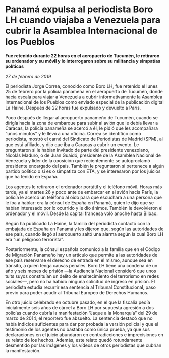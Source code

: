 # Panamá expulsa al periodista Boro LH cuando viajaba a Venezuela para cubrir la Asamblea Internacional de los Pueblos

**Fue retenido durante 22 horas en el aeropuerto de Tucumén, le retiraron su ordenador y su móvil y lo interrogaron sobre su militancia y simpatías políticas**

*27 de febrero de 2019*

El periodista Jorge Correa, conocido como Boro LH, fue retenido el lunes 25 de febrero por la policía panameña en el aeropuerto de Tucumén, donde hacía escala para viajar a Venezuela a cubrir informativamente la Asamblea Internacional de los Pueblos como enviado especial de la publicación digital La Haine. Después de 22 horas fue expulsado y devuelto a París.

Poco después de llegar al aeropuerto panameño de Tucumén, cuando se dirigía hacia la zona de embarque para subir al avión que le debía llevar a Caracas, la policía panameña se acercó a él, le pidió que les acompañara “unos minutos” y le llevó a una oficina. Correa se identificó como periodista, mostró el carné del Sindicato de Periodistas de Madrid (SPM), al que está afiliado, y dijo que iba a Caracas a cubrir un evento. Le preguntaron si le habían invitado de parte del presidente venezolano, Nicolás Maduro, o de Juan Guaidó, presidente de la Asamblea Nacional de Venezuela y líder de la oposición que recientemente se autoproclamó presidente encargado del país. También le preguntaron si pertenece a algún partido político o si es o simpatiza con ETA, y se interesaron por los juicios que ha tenido en España.

Los agentes le retiraron el ordenador portátil y el teléfono móvil. Horas más tarde, ya el martes 26 y poco ante de embarcar en el avión hacia París, la policía le acercó un teléfono al oído para que escuchara a una persona que le iba a hablar: era la cónsul de España en Panamá, quien le dijo que se habían interesado por lo ocurrido y le dio ánimos. También le devolvieron el ordenador y el móvil. Desde la capital francesa voló anoche hasta Bilbao.

Según ha publicado La Haine, la familia del periodista contactó con la embajada de España en Panamá y les dijeron que, según las autoridades de ese país, cuando llegó al aeropuerto saltó una alarma según la cual Boro LH era “un peligroso terrorista”.

Posteriormente, la cónsul española comunicó a la familia que en el Código de Migración Panameño hay un artículo que permite a las autoridades de ese país reservarse el derecho de entrada en el mismo, aunque sea en tránsito, a quien tenga causas penales. Boro LH tiene una condena de un año y seis meses de prisión —la Audiencia Nacional consideró que unos tuits suyos constituían un delito de enaltecimiento del terrorismo en redes sociales—, pero no ha habido ninguna solicitud de ingreso en prisión. El periodista estudia recurrir esa sentencia al Tribunal Constitucional, paso previo para poder acudir al Tribunal Europeo de Derechos Humanos.

En otro juicio celebrado en octubre pasado, en el que la fiscalía pedía inicialmente seis años de cárcel a Boro LH por supuesta agresión a dos policías cuando cubría la manifestación “Jaque a la Monarquía” del 29 de marzo de 2014, el reportero fue absuelto. La sentencia destacó que no había indicios suficientes para dar por probada la versión policial y que el testimonio de los agentes no bastaba como única prueba, ya que sus declaraciones en el juicio abundaron en contradicciones e imprecisiones en su relato de los hechos. Además, este relato quedó rotundamente desmentido por las imágenes y los vídeos de otros periodistas que cubrían la manifestación.

